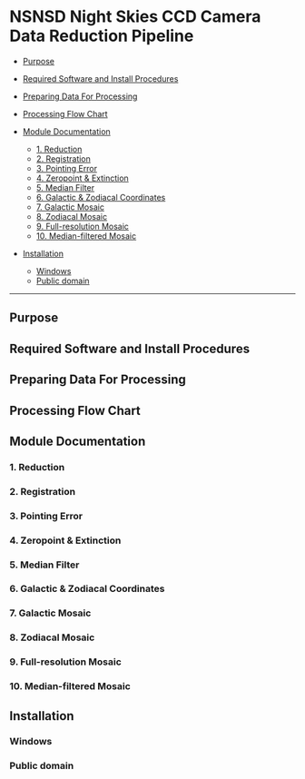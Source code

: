 # NSNSD Night Skies CCD Camera Data Reduction Pipeline

<!-- MarkdownTOC autolink=true depth=3 bracket=round -->

- [Purpose](#purpose)
- [Required Software and Install Procedures](#required-software)
- [Preparing Data For Processing](#preparing-data)
- [Processing Flow Chart](#processing-flow-chart)
- [Module Documentation](#module-documentation)
  - [1. Reduction](#1-reduction)
  - [2. Registration](#2-registration)
  - [3. Pointing Error](#3-pointing-error)
  - [4. Zeropoint & Extinction](#4-zeropoint-and-extinction)
  - [5. Median Filter](#5-median-filter)
  - [6. Galactic & Zodiacal Coordinates](#6-galactic-and-zodiacal-coordinates)
  - [7. Galactic Mosaic](#7-galactic-mosaic)
  - [8. Zodiacal Mosaic](#8-galactic-and-zodiacal-coordinates)
  - [9. Full-resolution Mosaic](#9-galactic-and-zodiacal-coordinates)
  - [10. Median-filtered Mosaic](#10-galactic-and-zodiacal-coordinates)

- [Installation](#installation)
  - [Windows](#windows)
  - [Public domain](#public-domain)

<!-- /MarkdownTOC -->


----------------------------------


## Purpose

## Required Software and Install Procedures

## Preparing Data For Processing

## Processing Flow Chart

## Module Documentation

### 1. Reduction
### 2. Registration
### 3. Pointing Error
### 4. Zeropoint & Extinction
### 5. Median Filter
### 6. Galactic & Zodiacal Coordinates
### 7. Galactic Mosaic
### 8. Zodiacal Mosaic
### 9. Full-resolution Mosaic
### 10. Median-filtered Mosaic

## Installation

### Windows
### Public domain

